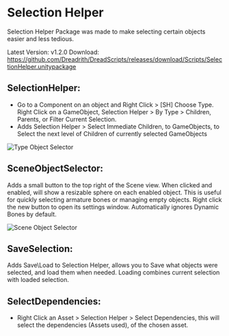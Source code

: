 # Selection Helper

Selection Helper Package was made to make selecting certain objects easier and less tedious.

Latest Version: v1.2.0
Download: https://github.com/Dreadrith/DreadScripts/releases/download/Scripts/SelectionHelper.unitypackage

SelectionHelper:
----------------
- Go to a Component on an object and Right Click > [SH] Choose Type. Right Click on a GameObject, Selection Helper > By Type > Children, Parents, or Filter Current Selection.
- Adds Selection Helper > Select Immediate Children, to GameObjects, to Select the next level of Children of currently selected GameObjects

![Type Object Selector](https://github.com/Dreadrith/DreadScripts/blob/main/Selection%20Helper/Info_Images/TOS.gif)

SceneObjectSelector:
--------------------
Adds a small button to the top right of the Scene view. When clicked and enabled, will show a resizable sphere on each enabled object. This is useful for quickly selecting armature bones or managing empty objects.
Right click the new button to open its settings window. Automatically ignores Dynamic Bones by default.

![Scene Object Selector](https://github.com/Dreadrith/DreadScripts/blob/main/Selection%20Helper/Info_Images/SOS.gif)

SaveSelection:
--------------
Adds Save\Load to Selection Helper, allows you to Save what objects were selected, and load them when needed. Loading combines current selection with loaded selection.

SelectDependencies:
-------------------
- Right Click an Asset > Selection Helper > Select Dependencies, this will select the dependencies (Assets used), of the chosen asset.

